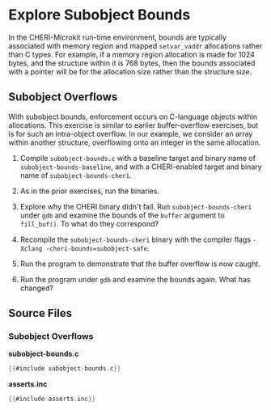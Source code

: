 # Explore Subobject Bounds

In the CHERI-Microkit run-time environment, bounds are typically associated with
memory region and mapped `setvar_vaddr` allocations rather than C types.
For example, if a memory region allocation is made for 1024 bytes, and the
structure within it is 768 bytes, then the bounds associated with a pointer
will be for the allocation size rather than the structure size.

## Subobject Overflows

With subobject bounds, enforcement occurs on C-language objects within
allocations.
This exercise is similar to earlier buffer-overflow exercises, but is for such
an intra-object overflow. In our example, we consider an array within
another structure, overflowing onto an integer in the same allocation.

1. Compile `subobject-bounds.c` with a baseline target and binary
   name of `subobject-bounds-baseline`, and with a CHERI-enabled
   target and binary name of `subobject-bounds-cheri`.

2. As in the prior exercises, run the binaries.

3. Explore why the CHERI binary didn't fail.
   Run `subobject-bounds-cheri` under `gdb` and examine the bounds
   of the `buffer` argument to `fill_buf()`.
   To what do they correspond?

4. Recompile the `subobject-bounds-cheri` binary with the compiler
   flags `-Xclang -cheri-bounds=subobject-safe`.

5. Run the program to demonstrate that the buffer overflow is now caught.

6. Run the program under `gdb` and examine the bounds again. What has changed?

## Source Files

### Subobject Overflows

**subobject-bounds.c**
```C
{{#include subobject-bounds.c}}
```

**asserts.inc**
```C
{{#include asserts.inc}}
```
